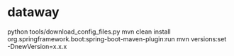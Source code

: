 # dataway

python tools/download_config_files.py
mvn clean install org.springframework.boot:spring-boot-maven-plugin:run
mvn versions:set -DnewVersion=x.x.x
